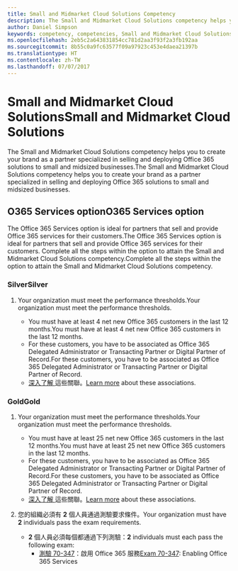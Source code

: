 ```yaml
---
title: Small and Midmarket Cloud Solutions Competency
description: The Small and Midmarket Cloud Solutions competency helps you to create your brand as a partner specialized in selling and deploying Office 365 solutions to small and midsized businesses.
author: Daniel Simpson
keywords: competency, competencies, Small and Midmarket Cloud Solutions
ms.openlocfilehash: 2eb5c2a643831854cc781d2aa3f93f2a3fb192aa
ms.sourcegitcommit: 8b55c0a9fc63577f09a97923c453e4daea21397b
ms.translationtype: HT
ms.contentlocale: zh-TW
ms.lasthandoff: 07/07/2017
---
```

# <a name="small-and-midmarket-cloud-solutions"></a><span data-ttu-id="376a2-104">Small and Midmarket Cloud Solutions</span><span class="sxs-lookup"><span data-stu-id="376a2-104">Small and Midmarket Cloud Solutions</span></span> 
<span data-ttu-id="376a2-105">The Small and Midmarket Cloud Solutions competency helps you to create your brand as a partner specialized in selling and deploying Office 365 solutions to small and midsized businesses.</span><span class="sxs-lookup"><span data-stu-id="376a2-105">The Small and Midmarket Cloud Solutions competency helps you to create your brand as a partner specialized in selling and deploying Office 365 solutions to small and midsized businesses.</span></span>

## <a name="o365-services-option"></a><span data-ttu-id="376a2-106">O365 Services option</span><span class="sxs-lookup"><span data-stu-id="376a2-106">O365 Services option</span></span>
<span data-ttu-id="376a2-107">The Office 365 Services option is ideal for partners that sell and provide Office 365 services for their customers.</span><span class="sxs-lookup"><span data-stu-id="376a2-107">The Office 365 Services option is ideal for partners that sell and provide Office 365 services for their customers.</span></span> <span data-ttu-id="376a2-108">Complete all the steps within the option to attain the Small and Midmarket Cloud Solutions competency.</span><span class="sxs-lookup"><span data-stu-id="376a2-108">Complete all the steps within the option to attain the Small and Midmarket Cloud Solutions competency.</span></span>

### <a name="silver"></a><span data-ttu-id="376a2-109">Silver</span><span class="sxs-lookup"><span data-stu-id="376a2-109">Silver</span></span>
1. <span data-ttu-id="376a2-110">Your organization must meet the performance thresholds.</span><span class="sxs-lookup"><span data-stu-id="376a2-110">Your organization must meet the performance thresholds.</span></span>
    
    - <span data-ttu-id="376a2-111">You must have at least 4 net new Office 365 customers in the last 12 months.</span><span class="sxs-lookup"><span data-stu-id="376a2-111">You must have at least 4 net new Office 365 customers in the last 12 months.</span></span>
    - <span data-ttu-id="376a2-112">For these customers, you have to be associated as Office 365 Delegated Administrator or Transacting Partner or Digital Partner of Record.</span><span class="sxs-lookup"><span data-stu-id="376a2-112">For these customers, you have to be associated as Office 365 Delegated Administrator or Transacting Partner or Digital Partner of Record.</span></span>
    - <span data-ttu-id="376a2-113">[深入了解 ](https://partner.microsoft.com/en-us/membership/digital-partner-of-record)這些關聯。</span><span class="sxs-lookup"><span data-stu-id="376a2-113">[Learn more](https://partner.microsoft.com/en-us/membership/digital-partner-of-record) about these associations.</span></span>

### <a name="gold"></a><span data-ttu-id="376a2-114">Gold</span><span class="sxs-lookup"><span data-stu-id="376a2-114">Gold</span></span>
1. <span data-ttu-id="376a2-115">Your organization must meet the performance thresholds.</span><span class="sxs-lookup"><span data-stu-id="376a2-115">Your organization must meet the performance thresholds.</span></span>

    - <span data-ttu-id="376a2-116">You must have at least 25 net new Office 365 customers in the last 12 months.</span><span class="sxs-lookup"><span data-stu-id="376a2-116">You must have at least 25 net new Office 365 customers in the last 12 months.</span></span>
    - <span data-ttu-id="376a2-117">For these customers, you have to be associated as Office 365 Delegated Administrator or Transacting Partner or Digital Partner of Record.</span><span class="sxs-lookup"><span data-stu-id="376a2-117">For these customers, you have to be associated as Office 365 Delegated Administrator or Transacting Partner or Digital Partner of Record.</span></span>
    - <span data-ttu-id="376a2-118">[深入了解 ](https://partner.microsoft.com/en-us/membership/digital-partner-of-record)這些關聯。</span><span class="sxs-lookup"><span data-stu-id="376a2-118">[Learn more](https://partner.microsoft.com/en-us/membership/digital-partner-of-record) about these associations.</span></span>  
  
2. <span data-ttu-id="376a2-119">您的組織必須有 **2** 個人員通過測驗要求條件。</span><span class="sxs-lookup"><span data-stu-id="376a2-119">Your organization must have **2** individuals pass the exam requirements.</span></span>

    - <span data-ttu-id="376a2-120">**2** 個人員必須每個都通過下列測驗：</span><span class="sxs-lookup"><span data-stu-id="376a2-120">**2** individuals must each pass the following exam:</span></span>
        - <span data-ttu-id="376a2-121">[測驗 70-347](https://www.microsoft.com/en-us/learning/exam-70-347.aspx)：啟用 Office 365 服務</span><span class="sxs-lookup"><span data-stu-id="376a2-121">[Exam 70-347](https://www.microsoft.com/en-us/learning/exam-70-347.aspx): Enabling Office 365 Services</span></span>
